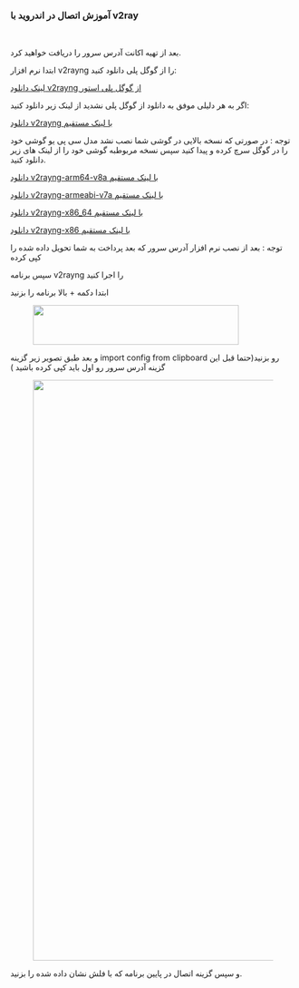 <span data-post-id="1048" class="insert-page insert-page-1048 "><!-- wp:paragraph -->
<h3><strong>آموزش اتصال در اندروید با v2ray</strong></h3>
&nbsp;

بعد از تهیه اکانت آدرس سرور را دریافت خواهید کرد.

<!-- /wp:paragraph -->

<!-- wp:paragraph -->

ابتدا نرم افزار v2rayng را از گوگل پلی دانلود کنید:

<!-- /wp:paragraph -->

<!-- wp:paragraph -->

<a href="https://play.google.com/store/apps/details?id=com.v2ray.ang">لینک دانلود v2rayng از گوگل پلی استور</a>

<!-- /wp:paragraph -->

<!-- wp:paragraph -->

اگر به هر دلیلی موفق به دانلود از گوگل پلی نشدید از لینک زیر دانلود کنید:

<!-- /wp:paragraph -->

<!-- wp:paragraph -->

<a href="/files/v2rayNG_1.7.20.apk">دانلود v2rayng با لینک مستقیم</a>

<!-- /wp:paragraph -->

<!-- wp:paragraph -->

توجه : در صورتی که نسخه بالایی در گوشی شما نصب نشد مدل سی پی یو گوشی خود را در گوگل سرچ کرده و پیدا کنید سپس نسخه مربوطبه گوشی خود را از لینک های زیر دانلود کنید.

<!-- /wp:paragraph -->

<!-- wp:paragraph -->

<a href="/files/v2rayNG_1.7.20_arm64-v8a.apk">دانلود v2rayng-arm64-v8a با لینک مستقیم</a>

<!-- /wp:paragraph -->

<!-- wp:paragraph -->

<a href="/files/v2rayNG_1.7.20_armeabi-v7a.apk">دانلود v2rayng-armeabi-v7a با لینک مستقیم</a>

<!-- /wp:paragraph -->

<!-- wp:paragraph -->

<a href="/files/v2rayNG_1.7.20_arm64-v8a.apk">دانلود v2rayng-x86_64 با لینک مستقیم</a>

<!-- /wp:paragraph -->

<!-- wp:paragraph -->

<a href="/files/v2rayNG_1.7.20_x86.apk">دانلود v2rayng-x86 با لینک مستقیم</a>

<!-- /wp:paragraph -->

<!-- wp:paragraph -->

توجه : بعد از نصب نرم افزار آدرس سرور که بعد پرداخت به شما تحویل داده شده را کپی کرده

<!-- /wp:paragraph -->

<!-- wp:paragraph -->

سپس برنامه v2rayng را اجرا کنید

<!-- /wp:paragraph -->

<!-- wp:paragraph -->

ابتدا دکمه + بالا برنامه را بزنید

<!-- /wp:paragraph -->

<!-- wp:image {"id":562,"sizeSlug":"full","linkDestination":"none"} -->
<figure class="wp-block-image size-full"><img decoding="async" width="363" height="70" class="wp-image-562" src="/wp-content/uploads/2024/11/1-1.png" alt="" srcset="https://site.fast.gitgogs.com/wp-content/uploads/2024/11/1-1.png 363w, https://site.fast.gitgogs.com/wp-content/uploads/2024/11/1-1-300x58.png 300w" sizes="(max-width: 363px) 100vw, 363px"></figure>
<!-- /wp:image -->

<!-- wp:paragraph -->

و بعد طبق تصویر زیر گزینه import config from clipboard رو بزنید(حتما قبل این گزینه آدرس سرور رو اول باید کپی کرده باشید )

<!-- /wp:paragraph -->

<!-- wp:image {"id":563,"sizeSlug":"large","linkDestination":"none"} -->
<figure class="wp-block-image size-large"><img fetchpriority="high" decoding="async" width="576" height="1024" class="wp-image-563" src="/wp-content/uploads/2024/11/2-2-576x1024.jpg" alt="" srcset="https://site.fast.gitgogs.com/wp-content/uploads/2024/11/2-2-576x1024.jpg 576w, https://site.fast.gitgogs.com/wp-content/uploads/2024/11/2-2-600x1066.jpg 600w, https://site.fast.gitgogs.com/wp-content/uploads/2024/11/2-2-169x300.jpg 169w, https://site.fast.gitgogs.com/wp-content/uploads/2024/11/2-2.jpg 700w" sizes="(max-width: 576px) 100vw, 576px"></figure>
<!-- /wp:image -->

<!-- wp:paragraph -->

و سپس گزینه اتصال در پایین برنامه که با فلش نشان داده شده را بزنید.

<!-- /wp:paragraph -->

<!-- wp:paragraph -->

&nbsp;</span>

